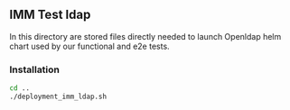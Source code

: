 ## IMM Test ldap

In this directory are stored files directly needed to launch Openldap helm chart used by our functional and e2e tests.

### Installation

```bash
cd ..
./deployment_imm_ldap.sh
```
